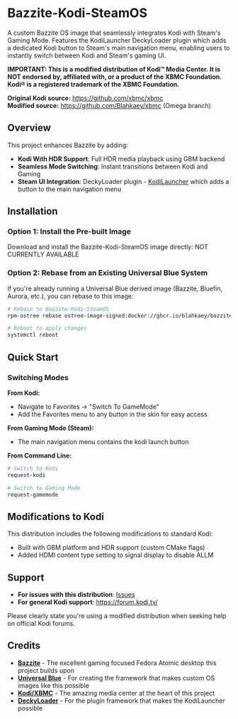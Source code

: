 # Bazzite-Kodi-SteamOS

A custom Bazzite OS image that seamlessly integrates Kodi with Steam's Gaming Mode. Features the KodiLauncher DeckyLoader plugin which adds a dedicated Kodi button to Steam's main navigation menu, enabling users to instantly switch between Kodi and Steam's gaming UI.


**IMPORTANT: This is a modified distribution of Kodi™ Media Center. It is NOT endorsed by, affiliated with, or a product of the XBMC Foundation. Kodi® is a registered trademark of the XBMC Foundation.**

**Original Kodi source:** https://github.com/xbmc/xbmc  
**Modified source:** https://github.com/Blahkaey/xbmc (Omega branch)

## Overview

This project enhances Bazzite by adding:
- **Kodi With HDR Support**: Full HDR media playback using GBM backend
- **Seamless Mode Switching**: Instant transitions between Kodi and Gaming
- **Steam UI Integration**: DeckyLoader plugin - [KodiLauncher](https://github.com/Blahkaey/KodiLauncher) which adds a button to the main navigation menu

## Installation

### Option 1: Install the Pre-built Image

Download and install the Bazzite-Kodi-SteamOS image directly: NOT CURRENTLY AVAILABLE

### Option 2: Rebase from an Existing Universal Blue System
If you're already running a Universal Blue derived image (Bazzite, Bluefin, Aurora, etc.), you can rebase to this image:

```bash
# Rebase to Bazzite-Kodi-SteamOS
rpm-ostree rebase ostree-image-signed:docker://ghcr.io/blahkaey/bazzite-kodi-steamos:latest

# Reboot to apply changes
systemctl reboot
```


## Quick Start

### Switching Modes

**From Kodi:**
- Navigate to Favorites → "Switch To GameMode"
- Add the Favorites menu to any button in the skin for easy access

**From Gaming Mode (Steam):**
- The main navigation menu contains the kodi launch button


**From Command Line:**
```bash
# Switch to Kodi
request-kodi

# Switch to Gaming Mode
request-gamemode
```

## Modifications to Kodi
This distribution includes the following modifications to standard Kodi:
- Built with GBM platform and HDR support (custom CMake flags)
- Added HDMI content type setting to signal display to disable ALLM

## Support
- **For issues with this distribution**: [Issues](https://github.com/Blahkaey/Bazzite-Kodi-SteamOS/issues)
- **For general Kodi support**: https://forum.kodi.tv/

Please clearly state you're using a modified distribution when seeking help on official Kodi forums.

## Credits

- **[Bazzite](https://github.com/ublue-os/bazzite)** - The excellent gaming focused Fedora Atomic desktop this project builds upon
- **[Universal Blue](https://universal-blue.org/)** - For creating the framework that makes custom OS images like this possible
- **[Kodi/XBMC](https://kodi.tv/)** - The amazing media center at the heart of this project
- **[DeckyLoader](https://github.com/SteamDeckHomebrew/decky-loader)** - For the plugin framework that makes the KodiLauncher possible
